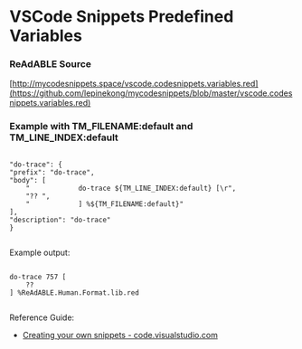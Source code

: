 
# VSCode Snippets Predefined Variables


### ReAdABLE Source

[http://mycodesnippets.space/vscode.codesnippets.variables.red](https://github.com/lepinekong/mycodesnippets/blob/master/vscode.codesnippets.variables.red)


### Example with TM_FILENAME:default and TM_LINE_INDEX:default



```

"do-trace": {
"prefix": "do-trace",
"body": [
    "            do-trace ${TM_LINE_INDEX:default} [\r",
    "?? ",
    "            ] %${TM_FILENAME:default}"
],
"description": "do-trace"
}	            
        
```


Example output:   



```

do-trace 757 [
    ??
] %ReAdABLE.Human.Format.lib.red            
        
```


Reference Guide:
 
- [Creating your own snippets - code.visualstudio.com](https://code.visualstudio.com/docs/editor/userdefinedsnippets)
                        
